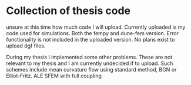 # Collection of thesis code

unsure at this time how much code I will upload.
Currently uploaded is my code used for simulations. Both the fempy and dune-fem version.
Error functionality is not included in the uploaded version.
No plans exist to upload dgf files.

During my thesis I implemented some other problems. These are not relevant to my thesis and I am currently undecided if to upload. Such schemes include
  mean curvature flow
      using standard method, BGN or Elliot-Fritz.
  ALE SFEM with full coupling
  
